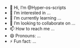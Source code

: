 - 👋 Hi, I’m @Hyper-os-scripts
- 👀 I’m interested in ...
- 🌱 I’m currently learning ...
- 💞️ I’m looking to collaborate on ...
- 📫 How to reach me ...
- 😄 Pronouns: ...
- ⚡ Fun fact: ...

<!---
Hyper-os-scripts/Hyper-os-scripts is a ✨ special ✨ repository because its `README.md` (this file) appears on your GitHub profile.
You can click the Preview link to take a look at your changes.
--->

